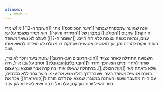 ```yaml
---
aliases:
  - גן השינוי
---
```

ישנה שמועה שמספרת שבתוך [[היער המכוסכס]] נותר [[השומר ה-12]] מ[[שומרי הירוקת]] שהביס [[הסולטן]] במבחן של [[ההידרה והיער]].
הוא תמיד משופד על עץ עצום, ונראה כגופה עצומה ללא רוח חיים. [[השומר ה-12]] לעולם לא נשאר משופד באותו מקום להרבה זמן, אך האנשים שטוענים שנתקלו בו מעולם לא הצליחו למצוא אותו שוב.

השמועה התחילה לאחר שצייד [[הוב-חרגובים|הוב-חרגוב]] שוטת ביער והלך לאיבוד, שחזר לאחר יומיים הוא הפך חזרה ל[[הובגובלים|הובגובלין]] וסחב על גבו אייל, חיה שלא נראתה מאז [[מות הסולטן]].
בהתחלה ששאלו אותו מה קרה אמר שמצא עץ עצום בצורה אנושית משופד ביער, שעבר דרך רגליו מצא את עצמו ביער אחר ללא כסכסים, עם חיות מהעבר ושגופו השתנה במעבר.
שמצא את דרכו חזרה ל[[קוראזארה]] מכר את בשר האייל עבור הון קטן, עלה על רכבת ואיש לא יודע לאן עבר.